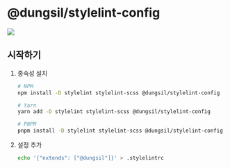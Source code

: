 # @dungsil/stylelint-config
[![][BADGE_PRESET_STYLELINT]][LINK_PRESET_STYLELINT]

## 시작하기
1. 종속성 설치
    ```bash
   # NPM
    npm install -D stylelint stylelint-scss @dungsil/stylelint-config
    ```
   ```bash
   # Yarn
   yarn add -D stylelint stylelint-scss @dungsil/stylelint-config
   ```
   ```bash
   # PNPM
   pnpm install -D stylelint stylelint-scss @dungsil/stylelint-config
   ```
2. 설정 추가
    ```bash
    echo '{"extends": ["@dungsil"]}' > .stylelintrc
    ```

[BADGE_PRESET_STYLELINT]: https://img.shields.io/npm/v/@dungsil/stylelint-config?label=%40dungsil%2Fstylelint-config&style=flat-square
[LINK_PRESET_STYLELINT]: https://www.npmjs.com/package/@dungsil/stylelint-config
